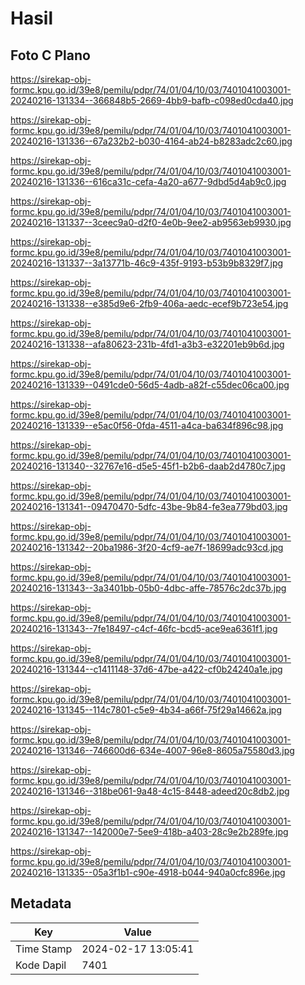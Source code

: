 # Hasil

## Foto C Plano

https://sirekap-obj-formc.kpu.go.id/39e8/pemilu/pdpr/74/01/04/10/03/7401041003001-20240216-131334--366848b5-2669-4bb9-bafb-c098ed0cda40.jpg

https://sirekap-obj-formc.kpu.go.id/39e8/pemilu/pdpr/74/01/04/10/03/7401041003001-20240216-131336--67a232b2-b030-4164-ab24-b8283adc2c60.jpg

https://sirekap-obj-formc.kpu.go.id/39e8/pemilu/pdpr/74/01/04/10/03/7401041003001-20240216-131336--616ca31c-cefa-4a20-a677-9dbd5d4ab9c0.jpg

https://sirekap-obj-formc.kpu.go.id/39e8/pemilu/pdpr/74/01/04/10/03/7401041003001-20240216-131337--3ceec9a0-d2f0-4e0b-9ee2-ab9563eb9930.jpg

https://sirekap-obj-formc.kpu.go.id/39e8/pemilu/pdpr/74/01/04/10/03/7401041003001-20240216-131337--3a13771b-46c9-435f-9193-b53b9b8329f7.jpg

https://sirekap-obj-formc.kpu.go.id/39e8/pemilu/pdpr/74/01/04/10/03/7401041003001-20240216-131338--e385d9e6-2fb9-406a-aedc-ecef9b723e54.jpg

https://sirekap-obj-formc.kpu.go.id/39e8/pemilu/pdpr/74/01/04/10/03/7401041003001-20240216-131338--afa80623-231b-4fd1-a3b3-e32201eb9b6d.jpg

https://sirekap-obj-formc.kpu.go.id/39e8/pemilu/pdpr/74/01/04/10/03/7401041003001-20240216-131339--0491cde0-56d5-4adb-a82f-c55dec06ca00.jpg

https://sirekap-obj-formc.kpu.go.id/39e8/pemilu/pdpr/74/01/04/10/03/7401041003001-20240216-131339--e5ac0f56-0fda-4511-a4ca-ba634f896c98.jpg

https://sirekap-obj-formc.kpu.go.id/39e8/pemilu/pdpr/74/01/04/10/03/7401041003001-20240216-131340--32767e16-d5e5-45f1-b2b6-daab2d4780c7.jpg

https://sirekap-obj-formc.kpu.go.id/39e8/pemilu/pdpr/74/01/04/10/03/7401041003001-20240216-131341--09470470-5dfc-43be-9b84-fe3ea779bd03.jpg

https://sirekap-obj-formc.kpu.go.id/39e8/pemilu/pdpr/74/01/04/10/03/7401041003001-20240216-131342--20ba1986-3f20-4cf9-ae7f-18699adc93cd.jpg

https://sirekap-obj-formc.kpu.go.id/39e8/pemilu/pdpr/74/01/04/10/03/7401041003001-20240216-131343--3a3401bb-05b0-4dbc-affe-78576c2dc37b.jpg

https://sirekap-obj-formc.kpu.go.id/39e8/pemilu/pdpr/74/01/04/10/03/7401041003001-20240216-131343--7fe18497-c4cf-46fc-bcd5-ace9ea6361f1.jpg

https://sirekap-obj-formc.kpu.go.id/39e8/pemilu/pdpr/74/01/04/10/03/7401041003001-20240216-131344--c1411148-37d6-47be-a422-cf0b24240a1e.jpg

https://sirekap-obj-formc.kpu.go.id/39e8/pemilu/pdpr/74/01/04/10/03/7401041003001-20240216-131345--114c7801-c5e9-4b34-a66f-75f29a14662a.jpg

https://sirekap-obj-formc.kpu.go.id/39e8/pemilu/pdpr/74/01/04/10/03/7401041003001-20240216-131346--746600d6-634e-4007-96e8-8605a75580d3.jpg

https://sirekap-obj-formc.kpu.go.id/39e8/pemilu/pdpr/74/01/04/10/03/7401041003001-20240216-131346--318be061-9a48-4c15-8448-adeed20c8db2.jpg

https://sirekap-obj-formc.kpu.go.id/39e8/pemilu/pdpr/74/01/04/10/03/7401041003001-20240216-131347--142000e7-5ee9-418b-a403-28c9e2b289fe.jpg

https://sirekap-obj-formc.kpu.go.id/39e8/pemilu/pdpr/74/01/04/10/03/7401041003001-20240216-131335--05a3f1b1-c90e-4918-b044-940a0cfc896e.jpg


## Metadata

| Key        | Value               |
| ---------- | ------------------- |
| Time Stamp | 2024-02-17 13:05:41 |
| Kode Dapil | 7401                |



